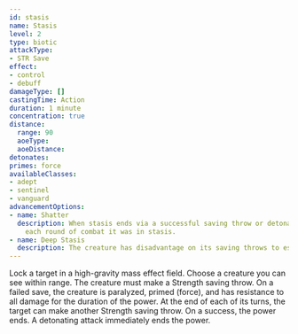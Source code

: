 ```yaml
---
id: stasis
name: Stasis
level: 2
type: biotic
attackType:
- STR Save
effect:
- control
- debuff
damageType: []
castingTime: Action
duration: 1 minute
concentration: true
distance:
  range: 90
  aoeType:
  aoeDistance:
detonates:
primes: force
availableClasses:
- adept
- sentinel
- vanguard
advancementOptions:
- name: Shatter
  description: When stasis ends via a successful saving throw or detonating attack, the target takes 2d8 force damage for
    each round of combat it was in stasis.
- name: Deep Stasis
  description: The creature has disadvantage on its saving throws to escape Stasis.
---
```

Lock a target in a high-gravity mass effect field. Choose a creature you can see within range. The creature must make a
Strength saving throw. On a failed save, the creature is paralyzed, primed (force), and has resistance to all damage for
the duration of the power. At the end of each of its turns, the target can make another Strength saving throw. On a success,
the power ends. A detonating attack immediately ends the power.
